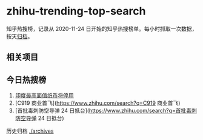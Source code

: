 # zhihu-trending-top-search

知乎热搜榜，记录从 2020-11-24
日开始的知乎热搜榜单。每小时抓取一次数据，按天[归档](./archives)。

## 相关项目

## 今日热搜榜

<!-- BEGIN -->
<!-- 最后更新时间 Sun May 28 2023 16:08:39 GMT+0800 (China Standard Time) -->

1. [印度最高面值纸币将停用](https://www.zhihu.com/search?q=印度最高面值纸币将停用)
1. [C919 商业首飞](https://www.zhihu.com/search?q=C919 商业首飞)
1. [首批毒刺防空导弹 24 日抵台](https://www.zhihu.com/search?q=首批毒刺防空导弹
   24 日抵台)

<!-- END -->

历史归档 [./archives](./archives)
